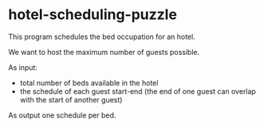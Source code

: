 # hotel-scheduling-puzzle

This program schedules the bed occupation for an hotel.

We want to host the maximum number of guests possible.

As input:
- total number of beds available in the hotel
- the schedule of each guest start-end (the end of one guest can overlap with the start of another guest)

As output one schedule per bed.
